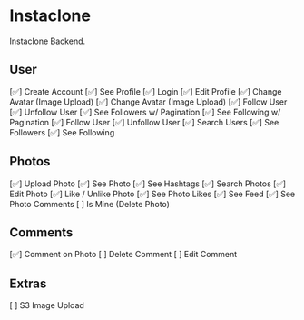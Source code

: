 # Instaclone

Instaclone Backend.

## User
[✅] Create Account
[✅] See Profile
[✅] Login
[✅] Edit Profile
[✅] Change Avatar (Image Upload)
[✅] Change Avatar (Image Upload)
[✅] Follow User
[✅] Unfollow User
[✅] See Followers w/ Pagination
[✅] See Following w/ Pagination
[✅] Follow User
[✅] Unfollow User
[✅] Search Users
[✅] See Followers
[✅] See Following

 ## Photos

[✅] Upload Photo
[✅] See Photo
[✅] See Hashtags
[✅] Search Photos
[✅] Edit Photo
[✅] Like / Unlike Photo
[✅] See Photo Likes
[✅] See Feed
[✅] See Photo Comments
[ ] Is Mine (Delete Photo)

 ## Comments

[✅] Comment on Photo
[ ] Delete Comment
[ ] Edit Comment

## Extras

[ ] S3 Image Upload